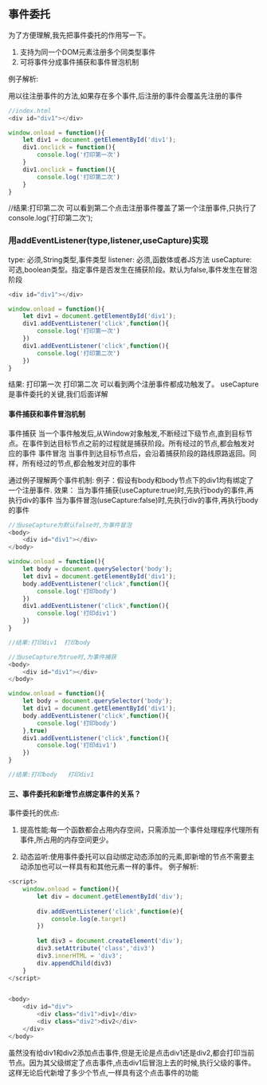 ## 事件委托

为了方便理解,我先把事件委托的作用写一下。

1. 支持为同一个DOM元素注册多个同类型事件
2. 可将事件分成事件捕获和事件冒泡机制

例子解析:

用以往注册事件的方法,如果存在多个事件,后注册的事件会覆盖先注册的事件
```js
//index.html
<div id="div1"></div>

window.onload = function(){
    let div1 = document.getElementById('div1');
    div1.onclick = function(){
        console.log('打印第一次')
    }
    div1.onclick = function(){
        console.log('打印第二次')
    }
}
```
//结果:打印第二次 可以看到第二个点击注册事件覆盖了第一个注册事件,只执行了console.log('打印第二次');
### 用addEventListener(type,listener,useCapture)实现
type: 必须,String类型,事件类型
listener: 必须,函数体或者JS方法
useCapture: 可选,boolean类型。指定事件是否发生在捕获阶段。默认为false,事件发生在冒泡阶段
```js
<div id="div1"></div>

window.onload = function(){
    let div1 = document.getElementById('div1');
    div1.addEventListener('click',function(){
        console.log('打印第一次')
    })
    div1.addEventListener('click',function(){
        console.log('打印第二次')
    })
}
```
结果:
打印第一次
打印第二次
可以看到两个注册事件都成功触发了。 useCapture是事件委托的关键,我们后面详解

#### 事件捕获和事件冒泡机制
事件捕获
当一个事件触发后,从Window对象触发,不断经过下级节点,直到目标节点。在事件到达目标节点之前的过程就是捕获阶段。所有经过的节点,都会触发对应的事件
事件冒泡
当事件到达目标节点后，会沿着捕获阶段的路线原路返回。同样，所有经过的节点,都会触发对应的事件

通过例子理解两个事件机制:
例子：假设有body和body节点下的div1均有绑定了一个注册事件.
效果：
    当为事件捕获(useCapture:true)时,先执行body的事件,再执行div的事件
    当为事件冒泡(useCapture:false)时,先执行div的事件,再执行body的事件
```js
//当useCapture为默认false时,为事件冒泡
<body>
    <div id="div1"></div>
</body>

window.onload = function(){
    let body = document.querySelector('body');
    let div1 = document.getElementById('div1');
    body.addEventListener('click',function(){
        console.log('打印body')
    })
    div1.addEventListener('click',function(){
        console.log('打印div1')
    })
}

//结果:打印div1  打印body
```

```js
//当useCapture为true时,为事件捕获
<body>
    <div id="div1"></div>
</body>

window.onload = function(){
    let body = document.querySelector('body');
    let div1 = document.getElementById('div1');
    body.addEventListener('click',function(){
        console.log('打印body')
    },true)
    div1.addEventListener('click',function(){
        console.log('打印div1')
    })
}

//结果:打印body   打印div1
```

#### 三、事件委托和新增节点绑定事件的关系？

事件委托的优点:

1. 提高性能:每一个函数都会占用内存空间，只需添加一个事件处理程序代理所有事件,所占用的内存空间更少。

2. 动态监听:使用事件委托可以自动绑定动态添加的元素,即新增的节点不需要主动添加也可以一样具有和其他元素一样的事件。
   例子解析:

```js
<script>
    window.onload = function(){
        let div = document.getElementById('div');
        
        div.addEventListener('click',function(e){
            console.log(e.target)
        })
        
        let div3 = document.createElement('div');
        div3.setAttribute('class','div3')
        div3.innerHTML = 'div3';
        div.appendChild(div3)
    }
</script>


<body>
    <div id="div">
        <div class="div1">div1</div>
        <div class="div2">div2</div>
    </div>
</body>
```

虽然没有给div1和div2添加点击事件,但是无论是点击div1还是div2,都会打印当前节点。因为其父级绑定了点击事件,点击div1后冒泡上去的时候,执行父级的事件。这样无论后代新增了多少个节点,一样具有这个点击事件的功能

